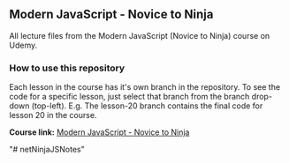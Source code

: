 ## Modern JavaScript - Novice to Ninja
All lecture files from the Modern JavaScript (Novice to Ninja) course on Udemy.

### How to use this repository

Each lesson in the course has it's own branch in the repository. To see the code for a specific lesson, just select that branch from the branch drop-down (top-left). E.g. The lesson-20 branch contains the final code for lesson 20 in the course.

**Course link:** [Modern JavaScript - Novice to Ninja](https://www.udemy.com/modern-javascript-from-novice-to-ninja/)


"# netNinjaJSNotes" 
